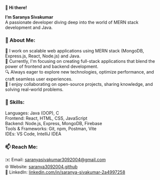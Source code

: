 __👋 Hi there!__

__I’m Saranya Sivakumar__\
A passionate developer diving deep into the world of MERN stack development and Java.


### 🌟 About Me:

🚀 I work on scalable web applications using MERN stack (MongoDB, Express.js, React, Node.js) and Java.\
💼 Currently, I'm focusing on creating full-stack applications that blend the power of frontend and backend development.\
🔍 Always eager to explore new technologies, optimize performance, and craft seamless user experiences.\
🤝 I enjoy collaborating on open-source projects, sharing knowledge, and solving real-world problems.


### 🔧 Skills:

Languages: Java (OOP), C\
Frontend: React, HTML, CSS, JavaScript\
Backend: Node.js, Express, MongoDB, Firebase\
Tools & Frameworks: Git, npm, Postman, Vite\
IDEs: VS Code, IntelliJ IDEA


### 📫 Reach Me:

✉️ Email: [saranyasivakumar3092004@gmail.com](mailto:saranyasivakumar3092004@gmail.com)\
🌐 Website: [saranya3092004.github](https://github.com/saranya3092004)\
🔗 LinkedIn: [linkedin.com/in/saranya-sivakumar-2a4997258](https://linkedin.com/in/saranya-sivakumar-2a4997258)  

